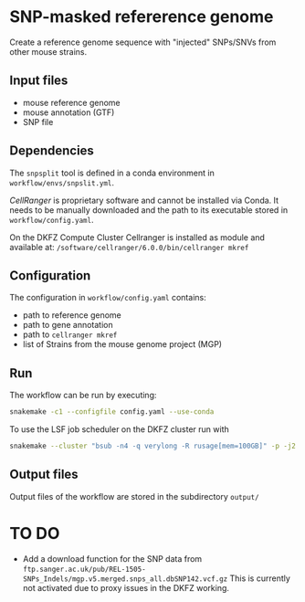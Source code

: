 # SNP-masked refererence genome

Create a reference genome sequence with "injected" SNPs/SNVs from other mouse strains. 


## Input files

 - mouse reference genome 
 - mouse annotation (GTF)
 - SNP file 

## Dependencies

The `snpsplit` tool is defined in a conda environment in `workflow/envs/snpslit.yml`. 

*CellRanger* is proprietary software and cannot be installed via Conda. 
It needs to be manually downloaded and the path to its executable stored in `workflow/config.yaml`.

On the DKFZ Compute Cluster Cellranger is installed as module and available at: 
`/software/cellranger/6.0.0/bin/cellranger mkref`

## Configuration

The configuration in `workflow/config.yaml` contains: 

 - path to reference genome
 - path to gene annotation
 - path to `cellranger mkref`
 - list of Strains from the mouse genome project (MGP)

## Run

The workflow can be run by executing: 

```bash
snakemake -c1 --configfile config.yaml --use-conda
```

To use the LSF job scheduler on the DKFZ cluster run with 

```bash
snakemake --cluster "bsub -n4 -q verylong -R rusage[mem=100GB]" -p -j2 -c4 --configfile config.yaml --use-conda
```

## Output files

Output files of the workflow are stored in the subdirectory `output/`


# TO DO

 - Add a download function for the SNP data from `ftp.sanger.ac.uk/pub/REL-1505-SNPs_Indels/mgp.v5.merged.snps_all.dbSNP142.vcf.gz`
   This is currently not activated due to proxy issues in the DKFZ working.
